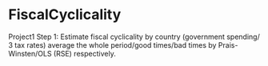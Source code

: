 # FiscalCyclicality
Project1
Step 1: Estimate fiscal cyclicality by country (government spending/ 3 tax rates) average the whole period/good times/bad times by Prais-Winsten/OLS (RSE) respectively.
